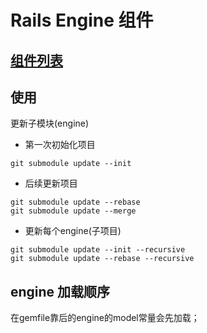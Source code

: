 # Rails Engine 组件

## [组件列表](https://work.design/price)


## 使用

更新子模块(engine)

* 第一次初始化项目
```
git submodule update --init
```

* 后续更新项目
```
git submodule update --rebase
git submodule update --merge 
```

* 更新每个engine(子项目)
```shell
git submodule update --init --recursive
git submodule update --rebase --recursive
```

## engine 加载顺序
在gemfile靠后的engine的model常量会先加载； 